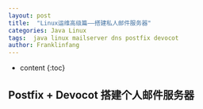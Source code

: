 ```yaml
---
layout: post
title:  "Linux运维高级篇——搭建私人邮件服务器"
categories: Java Linux 
tags:  java linux mailserver dns postfix devocot 
author: Franklinfang
---
```


* content
{:toc}

##  Postfix + Devocot 搭建个人邮件服务器





